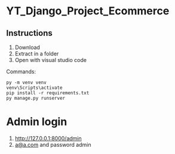 # YT_Django_Project_Ecommerce

## Instructions

1. Download
2. Extract in a folder
3. Open with visual studio code

Commands:

    py -m venv venv
    venv\Scripts\activate
    pip install -r requirements.txt
    py manage.py runserver

# Admin login
1. http://127.0.0.1:8000/admin
2. a@a.com and password admin

